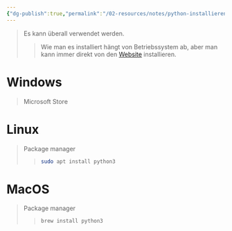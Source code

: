```yaml
---
{"dg-publish":true,"permalink":"/02-resources/notes/python-installieren/","tags":["code/python"],"noteIcon":"","updated":"2025-07-12T13:31:41.311+02:00"}
---
```


>Es kann überall verwendet werden.
>>Wie man es installiert hängt von Betriebssystem ab, aber man kann immer direkt von den [Website](https://www.python.org/downloads/) installieren.

# Windows
>Microsoft Store

# Linux
>Package manager
>>```sh
>>sudo apt install python3
>>```

# MacOS
>Package manager
>>```sh
>>brew install python3
>>```
